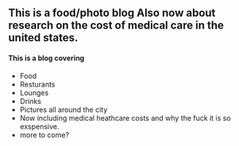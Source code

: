 ## This is a food/photo blog Also now about research on the cost of medical care in the united states.
#### This is a blog covering 
* Food
* Resturants
* Lounges
* Drinks
* Pictures all around the city
* Now including medical heathcare costs and why the fuck it is so exspensive.
* more to come?
